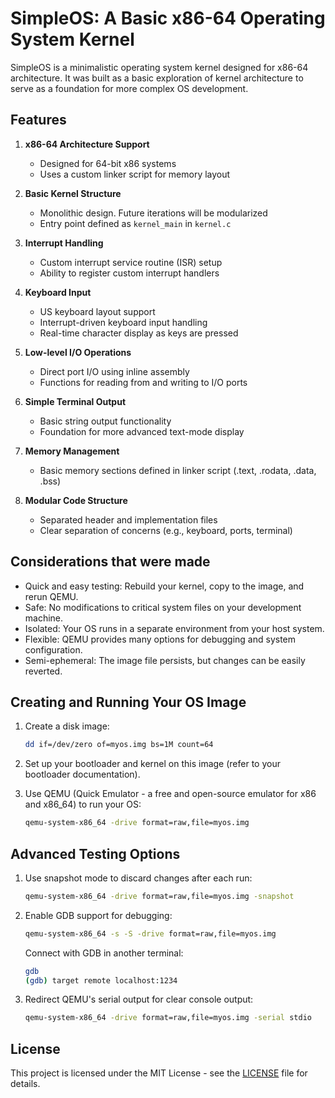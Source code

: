 # SimpleOS: A Basic x86-64 Operating System Kernel

SimpleOS is a minimalistic operating system kernel designed for x86-64 architecture. It was built as a basic exploration of kernel architecture to serve as a foundation for more complex OS development.

## Features

1. **x86-64 Architecture Support**
   - Designed for 64-bit x86 systems
   - Uses a custom linker script for memory layout

2. **Basic Kernel Structure**
   - Monolithic design. Future iterations will be modularized
   - Entry point defined as `kernel_main` in `kernel.c`

3. **Interrupt Handling**
   - Custom interrupt service routine (ISR) setup
   - Ability to register custom interrupt handlers

4. **Keyboard Input**
   - US keyboard layout support
   - Interrupt-driven keyboard input handling
   - Real-time character display as keys are pressed

5. **Low-level I/O Operations**
   - Direct port I/O using inline assembly
   - Functions for reading from and writing to I/O ports

6. **Simple Terminal Output**
   - Basic string output functionality
   - Foundation for more advanced text-mode display

7. **Memory Management**
   - Basic memory sections defined in linker script (.text, .rodata, .data, .bss)

8. **Modular Code Structure**
   - Separated header and implementation files
   - Clear separation of concerns (e.g., keyboard, ports, terminal)

## Considerations that were made

* Quick and easy testing: Rebuild your kernel, copy to the image, and rerun QEMU.
* Safe: No modifications to critical system files on your development machine.
* Isolated: Your OS runs in a separate environment from your host system.
* Flexible: QEMU provides many options for debugging and system configuration.
* Semi-ephemeral: The image file persists, but changes can be easily reverted.

## Creating and Running Your OS Image

1. Create a disk image:

   ```bash
   dd if=/dev/zero of=myos.img bs=1M count=64
   ```

2. Set up your bootloader and kernel on this image (refer to your bootloader documentation).

3. Use QEMU (Quick Emulator - a free and open-source emulator for x86 and x86_64) to run your OS:

   ```bash
   qemu-system-x86_64 -drive format=raw,file=myos.img
   ```

## Advanced Testing Options

1. Use snapshot mode to discard changes after each run:

   ```bash
   qemu-system-x86_64 -drive format=raw,file=myos.img -snapshot
   ```

2. Enable GDB support for debugging:

   ```bash
   qemu-system-x86_64 -s -S -drive format=raw,file=myos.img
   ```

   Connect with GDB in another terminal:

   ```bash
   gdb
   (gdb) target remote localhost:1234
   ```

3. Redirect QEMU's serial output for clear console output:

   ```bash
   qemu-system-x86_64 -drive format=raw,file=myos.img -serial stdio
   ```

## License

This project is licensed under the MIT License - see the [LICENSE](LICENSE) file for details.
